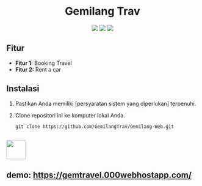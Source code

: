 <!-- Nama Proyek -->
<h1 align="center">Gemilang Trav</h1>

<!-- Deskripsi -->
<!-- <p align="center">
  Ini adalah proyek web yang dibuat untuk [deskripsi proyek Anda]. Tujuan utama proyek ini adalah [jelaskan tujuan utama proyek Anda].
</p> -->

<!-- Tampilan Badge -->
<p align="center">
  <img src="https://img.shields.io/badge/version-v1.0-blue">
  <img src="https://img.shields.io/badge/license-MIT-green">
  <img src="https://img.shields.io/badge/author-Kelompok%20delapan-orange">
</p>

<!-- Tampilan Screenshot/Gambar Proyek -->
<!-- <p align="center">
  <img src="screenshot.png" alt="Screenshot Proyek">
</p> -->

<!-- Fitur -->
## Fitur

- **Fitur 1:** Booking Travel
- **Fitur 2:** Rent a car

<!-- Instalasi -->
## Instalasi

1. Pastikan Anda memiliki [persyaratan sistem yang diperlukan] terpenuhi.
2. Clone repositori ini ke komputer lokal Anda.

   ```shell
   git clone https://github.com/GemilangTrav/Gemilang-Web.git


<img src="https://media.giphy.com/media/VgCDAzcKvsR6OM0uWg/giphy.gif" width="50">

## demo: https://gemtravel.000webhostapp.com/
